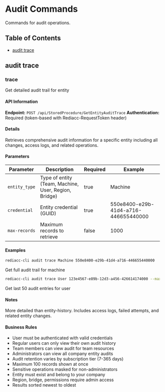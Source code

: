 # Audit Commands

Commands for audit operations.

## Table of Contents

- [audit trace](#audit-trace)


## audit trace


### trace

Get detailed audit trail for entity

#### API Information

**Endpoint:** `POST /api/StoredProcedure/GetEntityAuditTrace`
**Authentication:** Required (token-based with Rediacc-RequestToken header)

#### Details

Retrieves comprehensive audit information for a specific entity including all changes, access logs, and related operations.

#### Parameters

| Parameter | Description | Required | Example |
|-----------|-------------|----------|---------|
| `entity_type` | Type of entity (Team, Machine, User, Region, Bridge) | true | Machine |
| `credential` | Entity credential (GUID) | true | 550e8400-e29b-41d4-a716-446655440000 |
| `max-records` | Maximum records to retrieve | false | 1000 |

#### Examples

```bash
rediacc-cli audit trace Machine 550e8400-e29b-41d4-a716-446655440000
```
Get full audit trail for machine

```bash
rediacc-cli audit trace User 123e4567-e89b-12d3-a456-426614174000 --max-records 50
```
Get last 50 audit entries for user

#### Notes

More detailed than entity-history. Includes access logs, failed attempts, and related entity changes.

#### Business Rules

- User must be authenticated with valid credentials
- Regular users can only view their own audit history
- Team members can view audit for team resources
- Administrators can view all company entity audits
- Audit retention varies by subscription tier (7-365 days)
- Maximum 100 records shown at once
- Sensitive operations masked for non-administrators
- Entity must exist and belong to your company
- Region, bridge, permissions require admin access
- Results sorted newest to oldest

